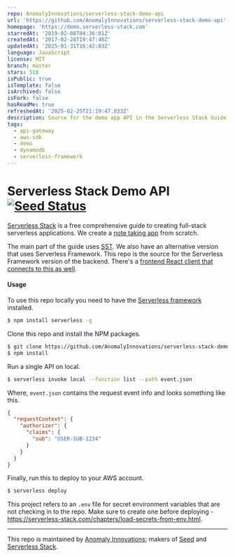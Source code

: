 ```yaml
---
repo: AnomalyInnovations/serverless-stack-demo-api
url: 'https://github.com/AnomalyInnovations/serverless-stack-demo-api'
homepage: 'https://demo.serverless-stack.com'
starredAt: '2019-02-08T04:36:01Z'
createdAt: '2017-02-28T19:47:48Z'
updatedAt: '2025-01-31T16:42:03Z'
language: JavaScript
license: MIT
branch: master
stars: 518
isPublic: true
isTemplate: false
isArchived: false
isFork: false
hasReadMe: true
refreshedAt: '2025-02-25T21:19:47.033Z'
description: Source for the demo app API in the Serverless Stack Guide
tags:
  - api-gateway
  - aws-sdk
  - demo
  - dynamodb
  - serverless-framework
---
```


# Serverless Stack Demo API [![Seed Status](https://api.seed.run/serverless-stack/serverless-stack-demo-api/stages/prod/build_badge)](https://console.seed.run/serverless-stack/serverless-stack-demo-api)

[Serverless Stack](http://serverless-stack.com) is a free comprehensive guide to creating full-stack serverless applications. We create a [note taking app](http://demo2.serverless-stack.com) from scratch.

The main part of the guide uses [SST](https://github.com/serverless-stack/serverless-stack). We also have an alternative version that uses Serverless Framework. This repo is the source for the Serverless Framework version of the backend. There's a [frontend React client that connects to this as well](https://github.com/AnomalyInnovations/serverless-stack-demo-client).

#### Usage

To use this repo locally you need to have the [Serverless framework](https://serverless.com) installed.

``` bash
$ npm install serverless -g
```

Clone this repo and install the NPM packages.

``` bash
$ git clone https://github.com/AnomalyInnovations/serverless-stack-demo-api
$ npm install
```

Run a single API on local.

``` bash
$ serverless invoke local --function list --path event.json
```

Where, `event.json` contains the request event info and looks something like this.

``` json
{
  "requestContext": {
    "authorizer": {
      "claims": {
        "sub": "USER-SUB-1234"
      }
    }
  }
}
```

Finally, run this to deploy to your AWS account.

``` bash
$ serverless deploy
```

This project refers to an `.env` file for secret environment variables that are not checking in to the repo. Make sure to create one before deploying - https://serverless-stack.com/chapters/load-secrets-from-env.html.

---

This repo is maintained by [Anomaly Innovations](https://anoma.ly); makers of [Seed](https://seed.run) and [Serverless Stack](https://serverless-stack.com).

[Email]: mailto:contact@anoma.ly
